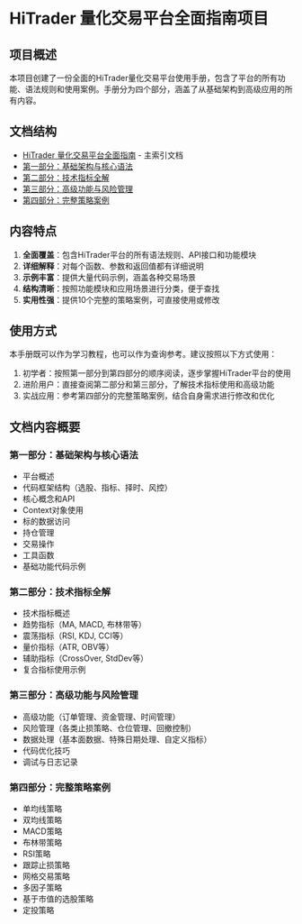 # HiTrader 量化交易平台全面指南项目

## 项目概述

本项目创建了一份全面的HiTrader量化交易平台使用手册，包含了平台的所有功能、语法规则和使用案例。手册分为四个部分，涵盖了从基础架构到高级应用的所有内容。

## 文档结构

- [HiTrader 量化交易平台全面指南](hitrader_comprehensive_manual.md) - 主索引文档
- [第一部分：基础架构与核心语法](hitrader_comprehensive_manual_part1.md)
- [第二部分：技术指标全解](hitrader_comprehensive_manual_part2.md)
- [第三部分：高级功能与风险管理](hitrader_comprehensive_manual_part3.md)
- [第四部分：完整策略案例](hitrader_comprehensive_manual_part4.md)

## 内容特点

1. **全面覆盖**：包含HiTrader平台的所有语法规则、API接口和功能模块
2. **详细解释**：对每个函数、参数和返回值都有详细说明
3. **示例丰富**：提供大量代码示例，涵盖各种交易场景
4. **结构清晰**：按照功能模块和应用场景进行分类，便于查找
5. **实用性强**：提供10个完整的策略案例，可直接使用或修改

## 使用方式

本手册既可以作为学习教程，也可以作为查询参考。建议按照以下方式使用：

1. 初学者：按照第一部分到第四部分的顺序阅读，逐步掌握HiTrader平台的使用
2. 进阶用户：直接查阅第二部分和第三部分，了解技术指标使用和高级功能
3. 实战应用：参考第四部分的完整策略案例，结合自身需求进行修改和优化

## 文档内容概要

### 第一部分：基础架构与核心语法

- 平台概述
- 代码框架结构（选股、指标、择时、风控）
- 核心概念和API
- Context对象使用
- 标的数据访问
- 持仓管理
- 交易操作
- 工具函数
- 基础功能代码示例

### 第二部分：技术指标全解

- 技术指标概述
- 趋势指标（MA, MACD, 布林带等）
- 震荡指标（RSI, KDJ, CCI等）
- 量价指标（ATR, OBV等）
- 辅助指标（CrossOver, StdDev等）
- 复合指标使用示例

### 第三部分：高级功能与风险管理

- 高级功能（订单管理、资金管理、时间管理）
- 风险管理（各类止损策略、仓位管理、回撤控制）
- 数据处理（基本面数据、特殊日期处理、自定义指标）
- 代码优化技巧
- 调试与日志记录

### 第四部分：完整策略案例

- 单均线策略
- 双均线策略
- MACD策略
- 布林带策略
- RSI策略
- 跟踪止损策略
- 网格交易策略
- 多因子策略
- 基于市值的选股策略
- 定投策略 